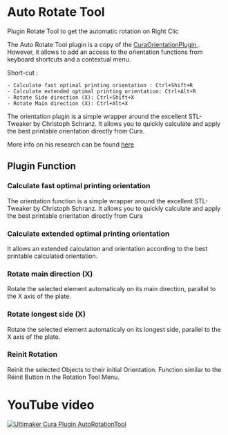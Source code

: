 # Auto Rotate Tool

Plugin Rotate Tool to get the automatic rotation on Right Clic 

The Auto Rotate Tool plugin is a copy of the [CuraOrientationPlugin ](https://github.com/5axes/CuraOrientationPlugin). However, it allows to add an access to the orientation functions from keyboard shortcuts and a contextual menu.

Short-cut :

	- Calculate fast optimal printing orientation : Ctrl+Shift+R
	- Calculate extended optimal printing orientation: Ctrl+Alt+R       
	- Rotate Side direction (X): Ctrl+Shift+X
	- Rotate Main direction (X): Ctrl+Alt+X

The orientation plugin is a simple wrapper around the excellent STL-Tweaker by Christoph Schranz. It allows you to quickly calculate and apply the best printable orientation directly from Cura.

More info on his research can be found [here](https://www.researchgate.net/publication/311765131_Tweaker_-_Auto_Rotation_Module_for_FDM_3D_Printing)

## Plugin Function

### Calculate fast optimal printing orientation
The orientation function is a simple wrapper around the excellent STL-Tweaker by Christoph Schranz. It allows you to quickly calculate and apply the best printable orientation directly from Cura

### Calculate extended optimal printing orientation
It allows an extended calculation and orientation according to the best printable calculated orientation.

### Rotate main direction (X)
Rotate the selected element automaticaly on its main direction, parallel to the X axis of the plate.

### Rotate longest side (X)
Rotate the selected element automaticaly on its longest side, parallel to the X axis of the plate.

### Reinit Rotation
Reinit the selected Objects to their initial Orientation. Function similar to the Réinit Button in the Rotation Tool Menu.


# YouTube video

[![Ultimaker Cura Plugin AutoRotationTool](http://img.youtube.com/vi/RFb83o0sQwY/0.jpg)](https://www.youtube.com/watch?v=RFb83o0sQwY)
